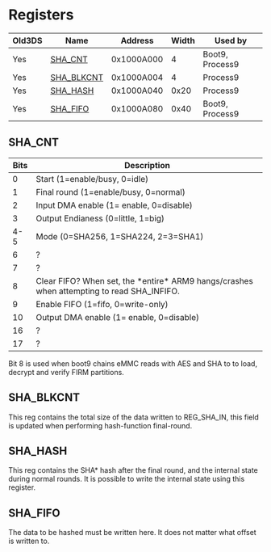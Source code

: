 # Registers

| Old3DS | Name                                 | Address    | Width | Used by         |
|--------|--------------------------------------|------------|-------|-----------------|
| Yes    | [SHA_CNT](#SHA_CNT "wikilink")       | 0x1000A000 | 4     | Boot9, Process9 |
| Yes    | [SHA_BLKCNT](#SHA_BLKCNT "wikilink") | 0x1000A004 | 4     | Process9        |
| Yes    | [SHA_HASH](#SHA_HASH "wikilink")     | 0x1000A040 | 0x20  | Process9        |
| Yes    | [SHA_FIFO](#SHA_FIFO "wikilink")     | 0x1000A080 | 0x40  | Boot9, Process9 |

## SHA_CNT

| Bits | Description                                                                                 |
|------|---------------------------------------------------------------------------------------------|
| 0    | Start (1=enable/busy, 0=idle)                                                               |
| 1    | Final round (1=enable/busy, 0=normal)                                                       |
| 2    | Input DMA enable (1= enable, 0=disable)                                                     |
| 3    | Output Endianess (0=little, 1=big)                                                          |
| 4-5  | Mode (0=SHA256, 1=SHA224, 2=3=SHA1)                                                         |
| 6    | ?                                                                                           |
| 7    | ?                                                                                           |
| 8    | Clear FIFO? When set, the \*entire\* ARM9 hangs/crashes when attempting to read SHA_INFIFO. |
| 9    | Enable FIFO (1=fifo, 0=write-only)                                                          |
| 10   | Output DMA enable (1= enable, 0=disable)                                                    |
| 16   | ?                                                                                           |
| 17   | ?                                                                                           |

Bit 8 is used when boot9 chains eMMC reads with AES and SHA to to load,
decrypt and verify FIRM partitions.

## SHA_BLKCNT

This reg contains the total size of the data written to REG_SHA_IN, this
field is updated when performing hash-function final-round.

## SHA_HASH

This reg contains the SHA\* hash after the final round, and the internal
state during normal rounds. It is possible to write the internal state
using this register.

## SHA_FIFO

The data to be hashed must be written here. It does not matter what
offset is written to.
